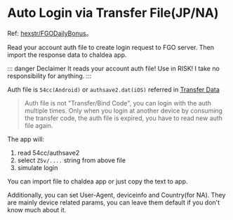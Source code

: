 # Auto Login via Transfer File(JP/NA)

Ref: [hexstr/FGODailyBonus](https://github.com/hexstr/FGODailyBonus)。

Read your account auth file to create login request to FGO server. Then import the response data to chaldea app.


::: danger Declaimer
It reads your account auth file! Use in RISK!
I take no responsibility for anything.
:::

Auth file is `54cc(Android)` or `authsave2.dat(iOS)` referred in [Transfer Data](./transfer_data.md)

> Auth file is not "Transfer/Bind Code", you can login with the auth multiple times. 
> Only when you login at another device by consuming the transfer code, 
> the auth file is expired, you have to read new auth file again.

The app will:
1. read 54cc/authsave2
2. select `ZSv/....` string from above file
3. simulate login

You can import file to chaldea app or just copy the text to app.

Additionally, you can set User-Agent, deviceinfo and Country(for NA). They are mainly device related params, you can leave them default if you don't know much about it.
